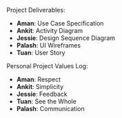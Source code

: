 Project Deliverables:
- **Aman**: Use Case Specification
- **Ankit**: Activity Diagram
- **Jessie**: Design Sequence Diagram
- **Palash**: UI Wireframes
- **Tuan**: User Story

Personal Project Values Log:
- **Aman**: Respect
- **Ankit**: Simplicity
- **Jessie**: Feedback
- **Tuan**: See the Whole
- **Palash**: Communication
